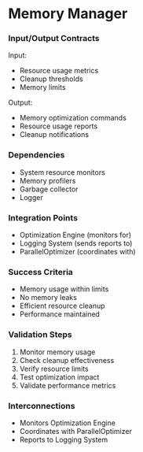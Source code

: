 # Memory Manager
### Input/Output Contracts
Input:
- Resource usage metrics
- Cleanup thresholds
- Memory limits

Output:
- Memory optimization commands
- Resource usage reports
- Cleanup notifications

### Dependencies
- System resource monitors
- Memory profilers
- Garbage collector
- Logger

### Integration Points
- Optimization Engine (monitors for)
- Logging System (sends reports to)
- ParallelOptimizer (coordinates with)

### Success Criteria
- Memory usage within limits
- No memory leaks
- Efficient resource cleanup
- Performance maintained

### Validation Steps
1. Monitor memory usage
2. Check cleanup effectiveness
3. Verify resource limits
4. Test optimization impact
5. Validate performance metrics

### Interconnections
- Monitors Optimization Engine
- Coordinates with ParallelOptimizer
- Reports to Logging System